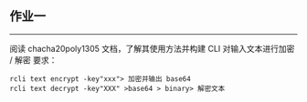 ## 作业一

---

阅读 chacha20poly1305 文档，了解其使用方法并构建 CLI 对输入文本进行加密 / 解密
要求：

```angular2html
rcli text encrypt -key"xxx"> 加密并输出 base64
rcli text decrypt -key"XXX" >base64 > binary> 解密文本
```
